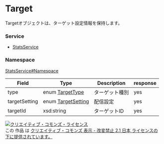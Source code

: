 

# Target

Targetオブジェクトは、ターゲット設定情報を保持します。

### Service

+ [StatsService](../../services/StatsService.md)

### Namespace

[StatsService#Namespace](../../services/StatsService.md#namespace)

| Field | Type | Description | response |
| ----- | ---- | ----------- | -------- |
| type | enum [TargetType](./TargetType.md) | ターゲット種別 | yes | |
| targetSetting | enum [TargetSetting](./TargetSetting.md) | 配信設定 | yes | |
| targetId | xsd:string | ターゲットID | yes | |

<a rel="license" href="http://creativecommons.org/licenses/by-nd/2.1/jp/"><img alt="クリエイティブ・コモンズ・ライセンス" style="border-width:0" src="https://i.creativecommons.org/l/by-nd/2.1/jp/88x31.png" /></a><br />この 作品 は <a rel="license" href="http://creativecommons.org/licenses/by-nd/2.1/jp/">クリエイティブ・コモンズ 表示 - 改変禁止 2.1 日本 ライセンスの下に提供されています。</a>
